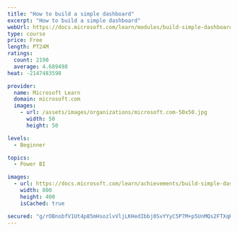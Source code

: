 ```yaml
---
title: "How to build a simple dashboard"
excerpt: "How to build a simple dashboard"
webUrl: https://docs.microsoft.com/learn/modules/build-simple-dashboard/
type: course
price: Free
length: PT24M
ratings:
  count: 2190
  average: 4.689498
heat: -2147483598

provider:
  name: Microsoft Learn
  domain: microsoft.com
  images:
    - url: /assets/images/organizations/microsoft.com-50x50.jpg
      width: 50
      height: 50

levels:
  - Beginner

topics:
  - Power BI

images:
  - url: https://docs.microsoft.com/learn/achievements/build-simple-dashboard-social.png
    width: 800
    height: 400
    isCached: true

secured: "g/rOBnobfV1Ut4p85mHsozlvVljLKHedIbbj0SvYYyC5P7M+p5UnMQs2FTXqKIL+G8vY7O9/yG0WXRR+7JOTMQG8jcg6es5mlCqHKGqSs2XOxOcZCuKB+9sYvPwFOi72dUltxxBsAD4T/cs1Ynq/E71blaZoCCtJkva5qBOxQbbbWsmXj1xFHXqHcOBwp3rJ4s7epVrJCbwdW/1f6CiOmg2NGpD+fAPtO0bpRbL+iGAnkhSU1XFhZs/x+zxUUJnQBgBPgVr7uJ7AKvnly95GpqK2xo8khmSNe0C9YpE6NRCTme+G2quXQpTqdaaa+8bmRMTKGvT708bCbHkL93sjoAlnoZelyWxdsnXFGcX1dLxySM3P+DjJTqpjY62Y1C6tiqxvd3cyioH4Q/PuPZUOBMdUEesMI+m9x0G3CDwubA4=;u3etpfkTxOhm+S0bmgVmTA=="
---
```


